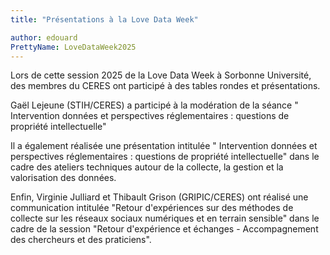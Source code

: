 ```yaml
---
title: "Présentations à la Love Data Week"

author: edouard
PrettyName: LoveDataWeek2025 
---
```


Lors de cette session 2025 de la Love Data Week à Sorbonne Université, des membres du CERES ont participé à des tables rondes et présentations. 

Gaël Lejeune (STIH/CERES) a participé à la modération de la séance " Intervention données et perspectives réglementaires : questions de propriété intellectuelle"

Il a également réalisée une présentation intitulée " Intervention données et perspectives réglementaires : questions de propriété intellectuelle" dans le cadre des ateliers techniques autour de la collecte, la gestion et la valorisation des données.

Enfin, Virginie Julliard et Thibault Grison (GRIPIC/CERES) ont réalisé une communication intitulée "Retour d'expériences sur des méthodes de collecte sur les réseaux sociaux numériques et en terrain sensible" dans le cadre de la session "Retour d'expérience et échanges - Accompagnement des chercheurs et des praticiens".
